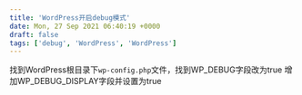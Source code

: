 ```yaml
---
title: 'WordPress开启debug模式'
date: Mon, 27 Sep 2021 06:40:19 +0000
draft: false
tags: ['debug', 'WordPress', 'WordPress']
---
```


找到WordPress根目录下`wp-config.php`文件，找到WP\_DEBUG字段改为true 增加WP\_DEBUG\_DISPLAY字段并设置为true